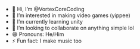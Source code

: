 - 👋 Hi, I’m @VortexCoreCoding
- 👀 I’m interested in making video games (yippee)
- 🌱 I’m currently learning unity
- 💞️ I’m looking to collaborate on anything simple lol
- 😄 Pronouns: He/Him
- ⚡ Fun fact: I make music too

<!---
VortexCoreCoding/VortexCoreCoding is a ✨ special ✨ repository because its `README.md` (this file) appears on your GitHub profile.
You can click the Preview link to take a look at your changes.
--->
